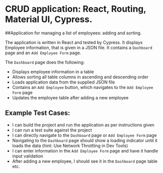 # CRUD application: React, Routing, Material UI, Cypress.

##Application for managing a list of employees: adding and sorting. 

The application is written in React and tested by Cypress.
It displays Employee information, that is given in a JSON file. 
It contains a `Dashboard` page and an `Add Employee Form` page. 

The `Dashboard` page does the following:

- Displays employee information in a table
- Allows sorting all table columns in ascending and descending order
- Loads application data from the supplied JSON file
- Contains an `Add Employee` button, which navigates to the `Add Employee Form` page
- Updates the employee table after adding a new employee

## Example Test Cases:

- I can build the project and run the application as per instructions given
- I can run a test suite against the project
- I can directly navigate to the `Dashboard` page or `Add Employee Form` page
- Navigating to the `Dashboard` page should show a loading indicator until it loads the data (hint: Use Network Throttling in Dev Tools)
- I can enter information in the `Add Employee Form` page and have it handle input validation
- After adding a new employee, I should see it in the `Dashboard` page table
  etc.

